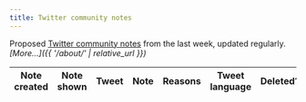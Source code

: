 ```yaml
---
title: Twitter community notes
---
```


Proposed [Twitter community notes](https://twitter.com/i/communitynotes/download-data) from the last week, updated regularly. _[More…]({{ '/about/' | relative_url }})_

<div class="table-responsive">
  <table class="table table-striped" data-order='[[ 0, "desc" ]]'>
    <thead>
      <tr>
        <th>Note created</th>
        <th>Note shown</th>
        <th>Tweet</th>
        <th>Note</th>
        <th>Reasons</th>
        <th>Tweet language</th>
        <th>Deleted?</th>
        <th>Username</th>
        <th>Tweet content</th>
      </tr>
    </thead>
    <tbody>
    </tbody>
  </table>
</div>

<script>
  let table = new DataTable('table', {
    layout: {
      top2Start: 'search',
      top: 'searchPanes',
      topStart: 'info',
      topEnd: 'paging',
      bottomStart: 'info',
      bottom2Start: 'pageLength'
    },
    fixedHeader: true,
    ajax: {
      url: '{{ '/data/notes.json' | relative_url }}',
      dataSrc: ''
    },
    columns: [
      {
        data: 'created_at', render: function (data, type, row, meta) {
          if (type !== 'display') {
            return data;
          }
          return '<a href="https://twitter.com/i/birdwatch/t/' + row['tweet_id'] + '" target="_blank">' + luxon.DateTime.fromISO(data).toFormat('d MMM yyyy') + '</a>';
        },
        searchable: false,
        searchPanes: {
          show: false
        }
      },
      {
        data: 'shown', defaultContent: '', render: function (data, type, row, meta) {
          if (data === undefined) {
            return '';
          }
          if (type !== 'display') {
            return data;
          }
          content = luxon.DateTime.fromISO(data).toFormat('d MMM yyyy')
          if (row['removed']) {
            content += ' (since removed)';
          }
          return content;
        },
        searchable: false,
        searchPanes: {
          show: false
        }
      },
      {
        data: 'tweet_id', width: '550px', render: function (data, type, row, meta) {
          if (type !== 'display') {
            return data;
          }
          content = row['tweet'] ? row['tweet'] : '';
          return '<blockquote class="twitter-tweet">' + content + '<a href="https://twitter.com/_/status/' + data + '"></a></blockquote>';
        },
        searchPanes: {
          show: false
        }
      },
      {
        data: 'summary'
      },
      {
        data: 'reasons',
        searchPanes: {
          show: false
        }
      },
      {
        data: 'lang',
        visible: false,
        defaultContent: '',
        searchPanes: {
          emptyMessage: 'Unknown (deleted tweet)'
        }
      },
      {
        data: 'deleted',
        visible: false,
        defaultContent: 0,
        searchPanes: {
          show: true
        }
      },
      {
        data: 'user',
        searchable: true,
        visible: false,
        defaultContent: '',
        searchPanes: {
          show: false
        }
      },
      {
        data: 'tweet',
        searchable: true,
        visible: false,
        defaultContent: '',
        searchPanes: {
          show: false
        }
      },
    ],
    drawCallback: function (settings) {
      twttr.widgets.load();
    },
    searchPanes: {
      orderable: false,
      preSelect: [
        {
          column: 5,
          rows: ['en', 'zxx', 'qam', 'qme', 'und', '']
        },
        {
          column: 6,
          rows: [0]
        },
      ],
      initCollapsed: true
    }
  });

  twttr.events.bind(
    'rendered',
    function () {
      table.fixedHeader.adjust();
    }
  );
</script>
